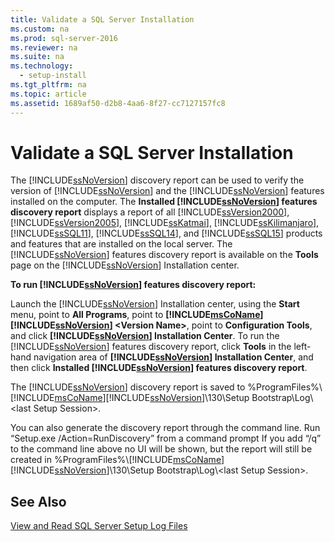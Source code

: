 ```yaml
---
title: Validate a SQL Server Installation
ms.custom: na
ms.prod: sql-server-2016
ms.reviewer: na
ms.suite: na
ms.technology: 
  - setup-install
ms.tgt_pltfrm: na
ms.topic: article
ms.assetid: 1689af50-d2b8-4aa6-8f27-cc7127157fc8
---
```

# Validate a SQL Server Installation
  The [!INCLUDE[ssNoVersion](../../Token\Other/ssNoVersion_md.md)] discovery report can be used to verify the version of [!INCLUDE[ssNoVersion](../../Token\Other/ssNoVersion_md.md)] and the [!INCLUDE[ssNoVersion](../../Token\Other/ssNoVersion_md.md)] features installed on the computer. The **Installed [!INCLUDE[ssNoVersion](../../Token\Other/ssNoVersion_md.md)] features discovery report** displays a report of all [!INCLUDE[ssVersion2000](../../Token\Other/ssVersion2000_md.md)], [!INCLUDE[ssVersion2005](../../Token\Other/ssVersion2005_md.md)], [!INCLUDE[ssKatmai](../../Token\Other/ssKatmai_md.md)], [!INCLUDE[ssKilimanjaro](../../Token\Other/ssKilimanjaro_md.md)], [!INCLUDE[ssSQL11](../../Token\Other/ssSQL11_md.md)], [!INCLUDE[ssSQL14](../../Token\Other/ssSQL14_md.md)], and [!INCLUDE[ssSQL15](../../Token\Other/ssSQL15_md.md)] products and features that are installed on the local server. The [!INCLUDE[ssNoVersion](../../Token\Other/ssNoVersion_md.md)] features discovery report is available on the **Tools** page on the [!INCLUDE[ssNoVersion](../../Token\Other/ssNoVersion_md.md)] Installation center.  
  
 **To run [!INCLUDE[ssNoVersion](../../Token\Other/ssNoVersion_md.md)] features discovery report:**  
  
 Launch the [!INCLUDE[ssNoVersion](../../Token\Other/ssNoVersion_md.md)] Installation center, using the **Start** menu, point to **All Programs**, point to **[!INCLUDE[msCoName](../../Token\Other/msCoName_md.md)][!INCLUDE[ssNoVersion](../../Token\Other/ssNoVersion_md.md)] \<Version Name\>**, point to **Configuration Tools**, and click **[!INCLUDE[ssNoVersion](../../Token\Other/ssNoVersion_md.md)] Installation Center**. To run the [!INCLUDE[ssNoVersion](../../Token\Other/ssNoVersion_md.md)] features discovery report, click **Tools** in the left\-hand navigation area of **[!INCLUDE[ssNoVersion](../../Token\Other/ssNoVersion_md.md)] Installation Center**, and then click **Installed [!INCLUDE[ssNoVersion](../../Token\Other/ssNoVersion_md.md)] features discovery report**.  
  
 The [!INCLUDE[ssNoVersion](../../Token\Other/ssNoVersion_md.md)] discovery report is saved to %ProgramFiles%\\[!INCLUDE[msCoName](../../Token\Other/msCoName_md.md)][!INCLUDE[ssNoVersion](../../Token\Other/ssNoVersion_md.md)]\\130\\Setup Bootstrap\\Log\\\<last Setup Session\>.  
  
 You can also generate the discovery report through the command line. Run “Setup.exe \/Action\=RunDiscovery” from a command prompt If you add “\/q” to the command line above no UI will be shown, but the report will still be created in %ProgramFiles%\\[!INCLUDE[msCoName](../../Token\Other/msCoName_md.md)][!INCLUDE[ssNoVersion](../../Token\Other/ssNoVersion_md.md)]\\130\\Setup Bootstrap\\Log\\\<last Setup Session\>.  
  
## See Also  
 [View and Read SQL Server Setup Log Files](../../Topics\TopicNameNotContainA/View-and-Read-SQL-Server-Setup-Log-Files.md)  
  
  